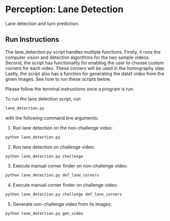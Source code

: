 # Perception: Lane Detection

Lane detection and turn prediction.

## Run Instructions

The lane_detection.py script handles multiple functions. Firstly, it runs the computer vision and detection algorithms for the two sample videos. Second, the script has functionality for enabling the user to choose custom corners for each video. These corners will be used in the homography step. Lastly, the script also has a function for generating the data1 video from the given images. See how to run these scripts below.

Please follow the terminal instructions once a program is run.

To run the lane detection script, run
```bash
lane_detection.py
```
with the following command line arguments:

1. Run lane detection on the non-challenge video:
```bash
python lane_detection.py
```
2. Run lane detection on challenge video:
```bash
python lane_detection.py challenge
```
3. Execute manual corner finder on non-challenge video:
```bash
python lane_detection.py def_lane_corners
```
4. Execute manual corner finder on challenge video:
```bash
python lane_detection.py challenge def_lane_corners
```
5. Generate non-challenge video from its images:
```bash
python lane_detection.py gen_video
```
